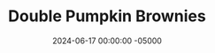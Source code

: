 ---
layout: post
title:  "Double Pumpkin Brownies"
date:   2024-06-17 00:00:00 -05000
categories: 
- Recipes
- Healthier Dessert
permalink: /recipes/double-pumpkin-brownies
image: /assets/Food/Healthier Dessert/Pumpkin Brownies/pumpkin-brownie-cover.jpg
ing: pumpkinbrownies2-ing
facts: pumpkinbrownies2-facts
section1: Brownie Bottom
start2: Pumpkin Puree
section2: Pumpkin Swirl Top
start3: Sugar free chocolate chips
section3: Optional
start4: 
section4: 
start5: 
section5: 
Prep: 15
Rest: 
Cook: 20
Source1: 
Source2: 
whisk: https://s.samsungfood.com/iyjYm
tags: 
- sugar free
- gluten free
- syrup
- sugar free syrup
- cinnamon
- eggs
- cocoa powder
- vanilla extract
- brownie
- pumpkin puree
- sweet potato puree
- butternut squash puree
- pumpkin butter
- pumpkin seed butter
- natural peanut butter
- peanut butter
Description: These brownies spawned from me trying to make my <a href="three-ingredient-brownies">Three Ingredient Brownie Bites</a>, where I wanted to swap the banana and peanut butter for pumpkin puree and pumpkin seed butter.  The batter was much thicker, so I added some extra ingredients, swirled in a pumpkin topping, and thus these Double Pumpkin Brownies were born.  They're sugar, nut,  and gluten free, moist and fudgy, and simple to make!
Instructions: 
- In a large bowl, combine together all ingredients for the brownie layer with a silicone spatula until fully combined<br><br>
- <center><img src="/assets/Food/Healthier Dessert/Pumpkin Brownies/pumpkin-brownies-unmixed.jpg" alt="" class="half-page">&emsp;&emsp;<img src="/assets/Food/Healthier Dessert/Pumpkin Brownies/pumpkin-brownies-mixed.jpg" alt="" class="half-page"></center><br>

- Transfer the batter to a parchment line 8" square pan that's lined with parchment paper and sprayed with oil<br><br>

- Rinse off the bowl, and mix together the pumpkin puree and liquid sweetener for the swirl top<br><br>
- <center><img src="/assets/Food/Healthier Dessert/Pumpkin Brownies/pumpkin-brownies-separate.jpg" alt="" class="instruction-image"></center><br>

- Dollop the pumpkin topping on top of the brownies, and spread as best as you can with a spatula, making sure not to mix together the orange and brown.  Optionally top with chocolate chips<br><br>
- <center><img src="/assets/Food/Healthier Dessert/Pumpkin Brownies/pumpkin-brownies-raw.jpg" alt="" class="half-page">&emsp;&emsp;<img src="/assets/Food/Healthier Dessert/Pumpkin Brownies/pumpkin-brownies-raw-choc-chips.jpg" alt="" class="half-page"></center><br>

- Bake in a preheated 350F oven for about 20 minutes. A toothpick to the center will come out slightly wet with some crumbs. It should not be clean.  Let cool totally in the fridge before slicing. Store in the fridge or freezer<br><br>
- <center><img src="/assets/Food/Healthier Dessert/Pumpkin Brownies/pumpkin-brownies-baked.jpg" alt="" class="half-page">&emsp;&emsp;<img src="/assets/Food/Healthier Dessert/Pumpkin Brownies/pumpkin-brownies-cut.jpg" alt="" class="half-page"></center>
---